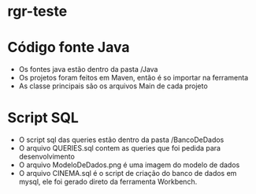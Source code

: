 # rgr-teste

# Código fonte Java 
 - Os fontes java estão dentro da pasta /Java
 - Os projetos foram feitos em Maven, então é so importar na ferramenta
 - As classe principais são os arquivos Main de cada projeto

# Script SQL
 - O script sql das queries estão dentro da pasta /BancoDeDados
 - O arquivo QUERIES.sql contem as queries que foi pedida para desenvolvimento
 - O arquivo ModeloDeDados.png é uma imagem do modelo de dados
 - O arquivo CINEMA.sql é o script de criação do banco de dados em mysql, ele foi gerado direto da ferramenta Workbench.
